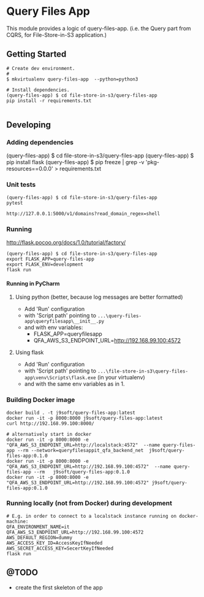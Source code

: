 # Query Files App

This module provides a logic of query-files-app. (i.e. the Query part from CQRS, for File-Store-in-S3 application.)

## Getting Started

```
# Create dev environment.
#
$ mkvirtualenv query-files-app  --python=python3

# Install dependencies.
(query-files-app) $ cd file-store-in-s3/query-files-app
pip install -r requirements.txt


```

## Developing

### Adding dependencies
(query-files-app) $ cd file-store-in-s3/query-files-app
(query-files-app) $ pip install flask
(query-files-app) $ pip freeze  | grep -v 'pkg-resources==0.0.0' > requirements.txt

### Unit tests

```
(query-files-app) $ cd file-store-in-s3/query-files-app
pytest

http://127.0.0.1:5000/v1/domains?read_domain_regex=shell
```

### Running

http://flask.pocoo.org/docs/1.0/tutorial/factory/
```
(query-files-app) $ cd file-store-in-s3/query-files-app
export FLASK_APP=query-files-app
export FLASK_ENV=development
flask run
```

#### Running in PyCharm

1. Using python (better, because log messages are better formatted)
    * Add 'Run' configuration 
    * with 'Script path' pointing to `...\query-files-app\queryfilesapp\__init__.py`
    * and with env variables:
        * FLASK_APP=queryfilesapp
        * QFA_AWS_S3_ENDPOINT_URL=http://192.168.99.100:4572
 
2. Using flask
    * Add 'Run' configuration 
    * with 'Script path' pointing to `...\file-store-in-s3\query-files-app\venv\Scripts\flask.exe` (in your virtualenv)
    * and with the same env variables as in 1.

### Building Docker image

```
docker build . -t j9soft/query-files-app:latest
docker run -it -p 8000:8000 j9soft/query-files-app:latest
curl http://192.168.99.100:8000/

# alternatively start in docker
docker run -it -p 8000:8000 -e "QFA_AWS_S3_ENDPOINT_URL=http://localstack:4572"  --name query-files-app --rm --network=queryfilesappit_qfa_backend_net  j9soft/query-files-app:0.1.0
docker run -it -p 8000:8000 -e "QFA_AWS_S3_ENDPOINT_URL=http://192.168.99.100:4572"  --name query-files-app --rm   j9soft/query-files-app:0.1.0
docker run -it -p 8000:8000 -e "QFA_AWS_S3_ENDPOINT_URL=http://192.168.99.100:4572" j9soft/query-files-app:0.1.0
```

### Running locally (not from Docker) during development

```
# E.g. in order to connect to a localstack instance running on docker-machine:
QFA_ENVIRONMENT_NAME=it
QFA_AWS_S3_ENDPOINT_URL=http://192.168.99.100:4572
AWS_DEFAULT_REGION=dummy
AWS_ACCESS_KEY_ID=AccessKeyIfNeeded
AWS_SECRET_ACCESS_KEY=SecertKeyIfNeeded
flask run
```

## @TODO

- create the first skeleton of the app
